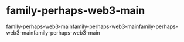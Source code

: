 # family-perhaps-web3-main
family-perhaps-web3-mainfamily-perhaps-web3-mainfamily-perhaps-web3-mainfamily-perhaps-web3-main
